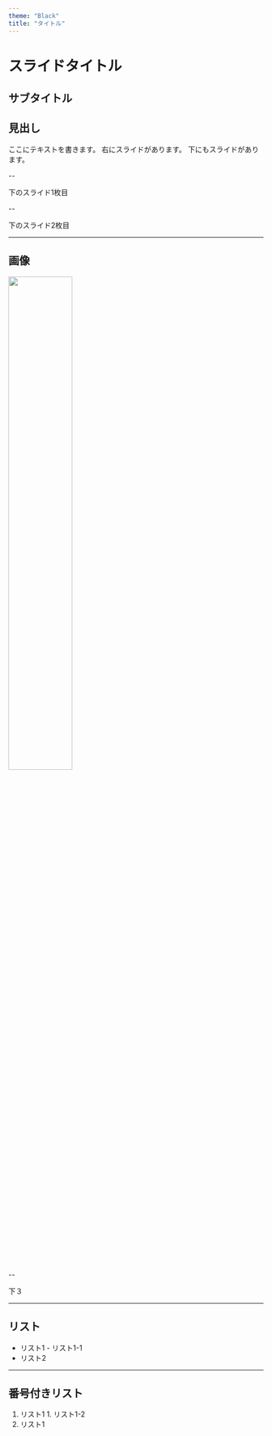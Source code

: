 ```yaml
---
theme: "Black"
title: "タイトル"
---
```

# スライドタイトル
サブタイトル
---
## 見出し
ここにテキストを書きます。
右にスライドがあります。
下にもスライドがあります。

--

下のスライド1枚目

--

下のスライド2枚目

---

## 画像
<img src="#" width="50%" style="border:none;box-shadow:none;">

--

下３

---

## リスト
- リスト1 - リスト1-1
- リスト2

---

## 番号付きリスト
1. リスト1 1. リスト1-2
2. リスト1